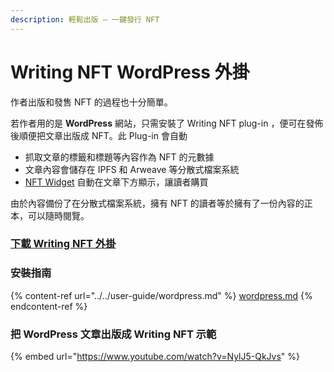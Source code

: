 ```yaml
---
description: 輕鬆出版 – 一鍵發行 NFT
---
```


# Writing NFT WordPress 外掛

作者出版和發售 NFT 的過程也十分簡單。

若作者用的是 **WordPress** 網站，只需安裝了 Writing NFT plug-in ，便可在發佈後順便把文章出版成 NFT。此 Plug-in 會自動

* 抓取文章的標籤和標題等內容作為 NFT 的元數據
* 文章內容會儲存在 IPFS 和 Arweave 等分散式檔案系統
* [NFT Widget](nft-widget.md) 自動在文章下方顯示，讓讀者購買

由於內容備份了在分散式檔案系統，擁有 NFT 的讀者等於擁有了一份內容的正本，可以隨時閱覽。

### [下載 Writing NFT 外掛](https://wordpress.org/plugins/likecoin/)

### 安裝指南

{% content-ref url="../../user-guide/wordpress.md" %}
[wordpress.md](../../user-guide/wordpress.md)
{% endcontent-ref %}

### 把 WordPress 文章出版成 Writing NFT 示範

{% embed url="https://www.youtube.com/watch?v=NylJ5-QkJvs" %}
